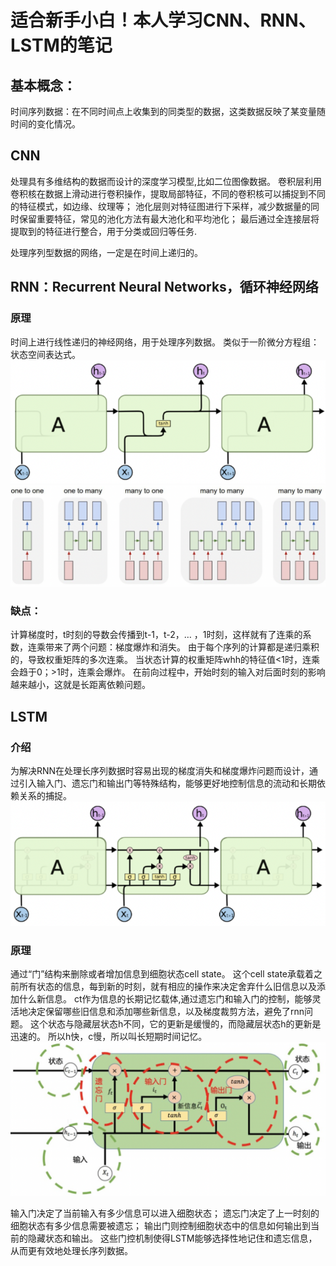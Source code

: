 # 适合新手小白！本人学习CNN、RNN、LSTM的笔记
## 基本概念：
时间序列数据：在不同时间点上收集到的同类型的数据，这类数据反映了某变量随时间的变化情况。

## CNN
处理具有多维结构的数据而设计的深度学习模型,比如二位图像数据。
卷积层利用卷积核在数据上滑动进行卷积操作，提取局部特征，不同的卷积核可以捕捉到不同的特征模式，如边缘、纹理等；
池化层则对特征图进行下采样，减少数据量的同时保留重要特征，常见的池化方法有最大池化和平均池化；
最后通过全连接层将提取到的特征进行整合，用于分类或回归等任务.


处理序列型数据的网络，一定是在时间上递归的。

## RNN：Recurrent Neural Networks，循环神经网络
### 原理
时间上进行线性递归的神经网络，用于处理序列数据。
类似于一阶微分方程组：状态空间表达式。
![rnn](rnn.png)
![rnn_strc](rnn_strc.png)

### 缺点：
计算梯度时，t时刻的导数会传播到t-1，t-2，… ，1时刻，这样就有了连乘的系数，连乘带来了两个问题：梯度爆炸和消失。
    由于每个序列的计算都是递归乘积的，导致权重矩阵的多次连乘。
    当状态计算的权重矩阵whh的特征值<1时，连乘会趋于0；>1时，连乘会爆炸。
在前向过程中，开始时刻的输入对后面时刻的影响越来越小，这就是长距离依赖问题。



## LSTM
### 介绍
为解决RNN在处理长序列数据时容易出现的梯度消失和梯度爆炸问题而设计，通过引入输入门、遗忘门和输出门等特殊结构，能够更好地控制信息的流动和长期依赖关系的捕捉。
![lstm](lstm.png)
### 原理
通过“门”结构来删除或者增加信息到细胞状态cell state。
这个cell state承载着之前所有状态的信息，每到新的时刻，就有相应的操作来决定舍弃什么旧信息以及添加什么新信息。
ct作为信息的长期记忆载体,通过遗忘门和输入门的控制，能够灵活地决定保留哪些旧信息和添加哪些新信息，以及梯度裁剪方法，避免了rnn问题。
这个状态与隐藏层状态h不同，它的更新是缓慢的，而隐藏层状态h的更新是迅速的。
所以h快，c慢，所以叫长短期时间记忆。
![lstm_yl](lstm_yl.png)


输入门决定了当前输入有多少信息可以进入细胞状态；
遗忘门决定了上一时刻的细胞状态有多少信息需要被遗忘；
输出门则控制细胞状态中的信息如何输出到当前的隐藏状态和输出。
这些门控机制使得LSTM能够选择性地记住和遗忘信息，从而更有效地处理长序列数据。